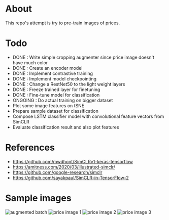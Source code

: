 # About
This repo's attempt is try to pre-train images of prices.

# Todo
- DONE : Write simple cropping augmenter since price image doesn't have much color
- DONE : Create an encoder model
- DONE : Implement contrastive training
- DONE : Implement model checkpointing
- DONE : Change a RestNet50 to the light weight layers
- DONE : Freeze trained layer for finetuning
- DONE : Fine-tune model for classification
- ONGOING : Do actual training on bigger dataset
- Plot some image features on tSNE
- Prepare sample dataset for classification
- Compose LSTM classifier model with convolutional feature vectors from SimCLR
- Evaluate classification result and also plot features

# References
- https://github.com/mwdhont/SimCLRv1-keras-tensorflow
- https://amitness.com/2020/03/illustrated-simclr/
- https://github.com/google-research/simclr
- https://github.com/sayakpaul/SimCLR-in-TensorFlow-2

# Sample images
![augmented batch](images/crop_augmented_batch.png?raw=true "Augmented batch")
![price image 1](images/2020-03-02_30_330.png?raw=true "Price image 1")
![price image 2](images/2020-03-02_30_300.png?raw=true "Price image 2")
![price image 3](images/2020-03-02_30_270.png?raw=true "Price image 2")


